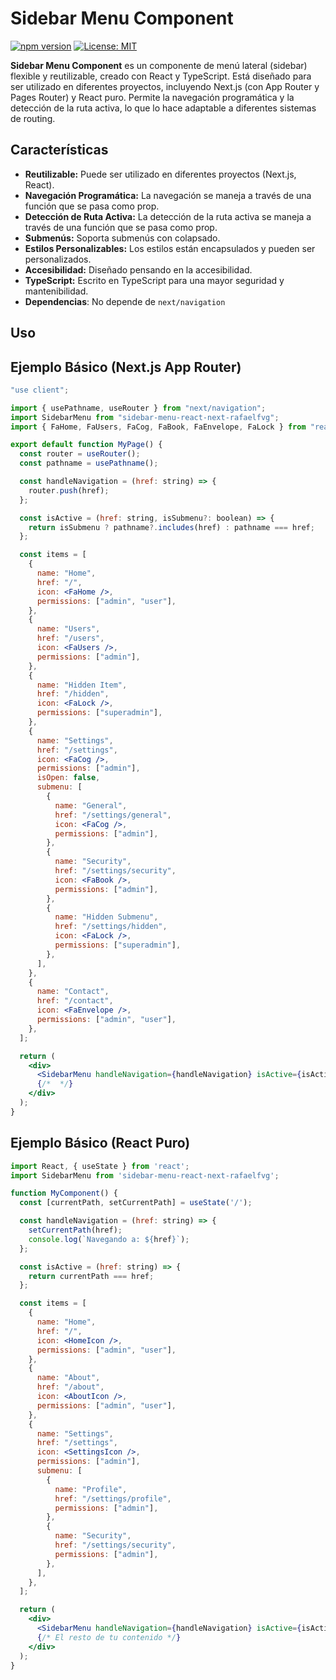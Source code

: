 # Sidebar Menu Component

[![npm version](https://badge.fury.io/js/sidebar-menu-component-fvg.svg)](https://badge.fury.io/js/sidebar-menu-component-fvg)
[![License: MIT](https://img.shields.io/badge/License-MIT-yellow.svg)](https://opensource.org/licenses/MIT)

**Sidebar Menu Component** es un componente de menú lateral (sidebar) flexible y reutilizable, creado con React y TypeScript. Está diseñado para ser utilizado en diferentes proyectos, incluyendo Next.js (con App Router y Pages Router) y React puro. Permite la navegación programática y la detección de la ruta activa, lo que lo hace adaptable a diferentes sistemas de routing.

## Características

*   **Reutilizable:** Puede ser utilizado en diferentes proyectos (Next.js, React).
*   **Navegación Programática:** La navegación se maneja a través de una función que se pasa como prop.
*   **Detección de Ruta Activa:** La detección de la ruta activa se maneja a través de una función que se pasa como prop.
*   **Submenús:** Soporta submenús con colapsado.
*   **Estilos Personalizables:** Los estilos están encapsulados y pueden ser personalizados.
*   **Accesibilidad:** Diseñado pensando en la accesibilidad.
*   **TypeScript:** Escrito en TypeScript para una mayor seguridad y mantenibilidad.
* **Dependencias**: No depende de `next/navigation`



## Uso

## Ejemplo Básico (Next.js App Router)

``` jsx
"use client";

import { usePathname, useRouter } from "next/navigation";
import SidebarMenu from "sidebar-menu-react-next-rafaelfvg";
import { FaHome, FaUsers, FaCog, FaBook, FaEnvelope, FaLock } from "react-icons/fa";

export default function MyPage() {
  const router = useRouter();
  const pathname = usePathname();

  const handleNavigation = (href: string) => {
    router.push(href);
  };

  const isActive = (href: string, isSubmenu?: boolean) => {
    return isSubmenu ? pathname?.includes(href) : pathname === href;
  };

  const items = [
    {
      name: "Home",
      href: "/",
      icon: <FaHome />,
      permissions: ["admin", "user"],
    },
    {
      name: "Users",
      href: "/users",
      icon: <FaUsers />,
      permissions: ["admin"],
    },
    {
      name: "Hidden Item",
      href: "/hidden",
      icon: <FaLock />,
      permissions: ["superadmin"],
    },
    {
      name: "Settings",
      href: "/settings",
      icon: <FaCog />,
      permissions: ["admin"],
      isOpen: false,
      submenu: [
        {
          name: "General",
          href: "/settings/general",
          icon: <FaCog />,
          permissions: ["admin"],
        },
        {
          name: "Security",
          href: "/settings/security",
          icon: <FaBook />,
          permissions: ["admin"],
        },
        {
          name: "Hidden Submenu",
          href: "/settings/hidden",
          icon: <FaLock />,
          permissions: ["superadmin"],
        },
      ],
    },
    {
      name: "Contact",
      href: "/contact",
      icon: <FaEnvelope />,
      permissions: ["admin", "user"],
    },
  ];

  return (
    <div>
      <SidebarMenu handleNavigation={handleNavigation} isActive={isActive} items={items}/>
      {/*  */}
    </div>
  );
}
```

## Ejemplo Básico (React Puro)


``` jsx
import React, { useState } from 'react';
import SidebarMenu from 'sidebar-menu-react-next-rafaelfvg'; 

function MyComponent() {
  const [currentPath, setCurrentPath] = useState('/');

  const handleNavigation = (href: string) => {
    setCurrentPath(href);
    console.log(`Navegando a: ${href}`);
  };

  const isActive = (href: string) => {
    return currentPath === href;
  };

  const items = [
    {
      name: "Home",
      href: "/",
      icon: <HomeIcon />,
      permissions: ["admin", "user"],
    },
    {
      name: "About",
      href: "/about",
      icon: <AboutIcon />,
      permissions: ["admin", "user"],
    },
    {
      name: "Settings",
      href: "/settings",
      icon: <SettingsIcon />,
      permissions: ["admin"],
      submenu: [
        {
          name: "Profile",
          href: "/settings/profile",
          permissions: ["admin"],
        },
        {
          name: "Security",
          href: "/settings/security",
          permissions: ["admin"],
        },
      ],
    },
  ];

  return (
    <div>
      <SidebarMenu handleNavigation={handleNavigation} isActive={isActive} items={items}/>
      {/* El resto de tu contenido */}
    </div>
  );
}

```